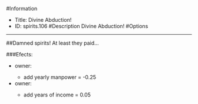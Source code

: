 #Information
 - Title: Divine Abduction!
 - ID: spirits.106
#Description
Divine Abduction!
#Options

___
##Damned spirits! At least they paid…

###Efects:<ul><li>owner:</li><ul><li>add yearly manpower = -0.25</li></ul><li>owner:</li><ul><li>add years of income = 0.05</li></ul></ul>
